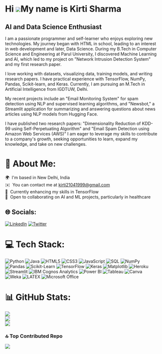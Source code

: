 Hi ![](https://user-images.githubusercontent.com/18350557/176309783-0785949b-9127-417c-8b55-ab5a4333674e.gif)My name is Kirti Sharma
====================================================================================================================================

AI and Data Science Enthusiast
-------------
I am a passionate programmer and self-learner who enjoys exploring new technologies. My journey began with HTML in school, leading to an interest in web development and later, Data Science. During my B.Tech in Computer Science and Engineering at Parul University, I discovered Machine Learning and AI, which led to my project on "Network Intrusion Detection System" and my first research paper.

I love working with datasets, visualizing data, training models, and writing research papers. I have practical experience with TensorFlow, NumPy, Pandas, Scikit-learn, and Keras. Currently, I am pursuing an M.Tech in Artificial Intelligence from IGDTUW, Delhi.

My recent projects include an "Email Monitoring System" for spam detection using NLP and supervised learning algorithms, and "Newsbot," a Streamlit application for summarizing and answering questions about news articles using NLP models from Hugging Face.

I have published two research papers: "Dimensionality Reduction of KDD-99 using Self-Perpetuating Algorithm" and "Email Spam Detection using Amazon Web Services (AWS)" I am eager to leverage my skills to contribute to a company's growth, seeking opportunities to learn, expand my knowledge, and take on new challenges.

# 💫 About Me:
🌍  I'm based in New Delhi, India<br>✉️  You can contact me at [kirti21041999@gmail.com](mailto:kirti21041999@gmail.com)<br>🧠  Currently enhancing my skills in TensorFlow<br>🤝  Open to collaborating on AI and ML projects, particularly in healthcare


## 🌐 Socials:
[![LinkedIn](https://img.shields.io/badge/LinkedIn-%230077B5.svg?logo=linkedin&logoColor=white)](https://linkedin.com/in/https://www.linkedin.com/in/kirti-sharma123/) [![Twitter](https://img.shields.io/badge/Twitter-%231DA1F2.svg?logo=Twitter&logoColor=white)](https://twitter.com/https://twitter.com/kirtisharma211) 

# 💻 Tech Stack:

![Python](https://img.shields.io/badge/python-3670A0?style=for-the-badge&logo=python&logoColor=ffdd54) ![Java](https://img.shields.io/badge/java-%23ED8B00.svg?style=for-the-badge&logo=java&logoColor=white) ![HTML5](https://img.shields.io/badge/html5-%23E34F26.svg?style=for-the-badge&logo=html5&logoColor=white) ![CSS3](https://img.shields.io/badge/css3-%231572B6.svg?style=for-the-badge&logo=css3&logoColor=white) ![JavaScript](https://img.shields.io/badge/javascript-%23323330.svg?style=for-the-badge&logo=javascript&logoColor=%23F7DF1E) ![SQL](https://img.shields.io/badge/sql-%2307405e.svg?style=for-the-badge&logo=sql&logoColor=white)
![NumPy](https://img.shields.io/badge/numpy-%23013243.svg?style=for-the-badge&logo=numpy&logoColor=white) ![Pandas](https://img.shields.io/badge/pandas-%23150458.svg?style=for-the-badge&logo=pandas&logoColor=white) ![Scikit-Learn](https://img.shields.io/badge/scikit--learn-%23F7931E.svg?style=for-the-badge&logo=scikit-learn&logoColor=white) ![TensorFlow](https://img.shields.io/badge/TensorFlow-%23FF6F00.svg?style=for-the-badge&logo=TensorFlow&logoColor=white) ![Keras](https://img.shields.io/badge/Keras-%23D00000.svg?style=for-the-badge&logo=Keras&logoColor=white) ![Matplotlib](https://img.shields.io/badge/Matplotlib-%23ffffff.svg?style=for-the-badge&logo=Matplotlib&logoColor=black)
![Heroku](https://img.shields.io/badge/heroku-%23430098.svg?style=for-the-badge&logo=heroku&logoColor=white) ![Streamlit](https://img.shields.io/badge/streamlit-%23FF4B4B.svg?style=for-the-badge&logo=streamlit&logoColor=white) ![IBM Cognos Analytics](https://img.shields.io/badge/IBM%20Cognos%20Analytics-%2312100E.svg?style=for-the-badge&logo=IBM&logoColor=blue) ![Power BI](https://img.shields.io/badge/Power%20BI-F2C811?style=for-the-badge&logo=Power%20BI&logoColor=white) ![Tableau](https://img.shields.io/badge/Tableau-E97627?style=for-the-badge&logo=Tableau&logoColor=white)
![Canva](https://img.shields.io/badge/Canva-%2300C4CC.svg?style=for-the-badge&logo=Canva&logoColor=white) ![Weka](https://img.shields.io/badge/Weka-%23006400.svg?style=for-the-badge&logo=Weka&logoColor=white) ![LATEX](https://img.shields.io/badge/latex-%23008080.svg?style=for-the-badge&logo=latex&logoColor=white) ![Microsoft Office](https://img.shields.io/badge/Microsoft_Office-D83B01?style=for-the-badge&logo=microsoft-office&logoColor=white)

# 📊 GitHub Stats:
![](https://github-readme-stats.vercel.app/api?username=kirti9510&theme=default&hide_border=true&include_all_commits=false&count_private=true)<br/>
![](https://github-readme-streak-stats.herokuapp.com/?user=kirti9510&theme=default&hide_border=true)<br/>
![](https://github-readme-stats.vercel.app/api/top-langs/?username=kirti9510&theme=default&hide_border=true&include_all_commits=false&count_private=true&layout=compact)

### 🔝 Top Contributed Repo
![](https://github-contributor-stats.vercel.app/api?username=kirti9510&limit=5&theme=dark&combine_all_yearly_contributions=true)

